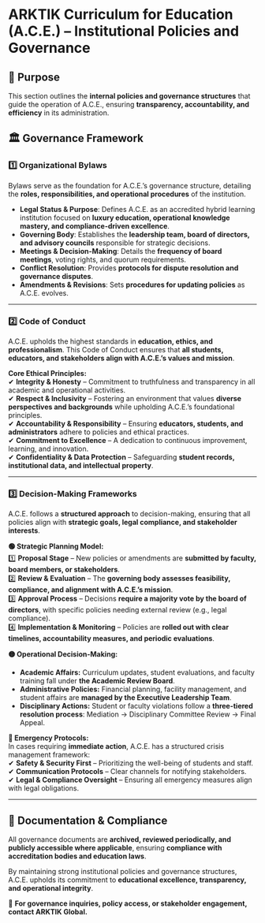 # **ARKTIK Curriculum for Education (A.C.E.) – Institutional Policies and Governance**  

## **📜 Purpose**  
This section outlines the **internal policies and governance structures** that guide the operation of A.C.E., ensuring **transparency, accountability, and efficiency** in its administration.  

## **🏛 Governance Framework**  
### **1️⃣ Organizational Bylaws**  
Bylaws serve as the foundation for A.C.E.’s governance structure, detailing the **roles, responsibilities, and operational procedures** of the institution.  

- **Legal Status & Purpose**: Defines A.C.E. as an accredited hybrid learning institution focused on **luxury education, operational knowledge mastery, and compliance-driven excellence**.  
- **Governing Body**: Establishes the **leadership team, board of directors, and advisory councils** responsible for strategic decisions.  
- **Meetings & Decision-Making**: Details the **frequency of board meetings**, voting rights, and quorum requirements.  
- **Conflict Resolution**: Provides **protocols for dispute resolution and governance disputes**.  
- **Amendments & Revisions**: Sets **procedures for updating policies** as A.C.E. evolves.  

---

### **2️⃣ Code of Conduct**  
A.C.E. upholds the highest standards in **education, ethics, and professionalism**. This Code of Conduct ensures that **all students, educators, and stakeholders align with A.C.E.’s values and mission**.  

**Core Ethical Principles:**  
✔ **Integrity & Honesty** – Commitment to truthfulness and transparency in all academic and operational activities.  
✔ **Respect & Inclusivity** – Fostering an environment that values **diverse perspectives and backgrounds** while upholding A.C.E.’s foundational principles.  
✔ **Accountability & Responsibility** – Ensuring **educators, students, and administrators** adhere to policies and ethical practices.  
✔ **Commitment to Excellence** – A dedication to continuous improvement, learning, and innovation.  
✔ **Confidentiality & Data Protection** – Safeguarding **student records, institutional data, and intellectual property**.  

---

### **3️⃣ Decision-Making Frameworks**  
A.C.E. follows a **structured approach** to decision-making, ensuring that all policies align with **strategic goals, legal compliance, and stakeholder interests**.  

**🟢 Strategic Planning Model:**  
1️⃣ **Proposal Stage** – New policies or amendments are **submitted by faculty, board members, or stakeholders**.  
2️⃣ **Review & Evaluation** – The **governing body assesses feasibility, compliance, and alignment with A.C.E.’s mission**.  
3️⃣ **Approval Process** – Decisions **require a majority vote by the board of directors**, with specific policies needing external review (e.g., legal compliance).  
4️⃣ **Implementation & Monitoring** – Policies are **rolled out with clear timelines, accountability measures, and periodic evaluations**.  

**🟡 Operational Decision-Making:**  
- **Academic Affairs:** Curriculum updates, student evaluations, and faculty training fall under **the Academic Review Board**.  
- **Administrative Policies:** Financial planning, facility management, and student affairs are **managed by the Executive Leadership Team**.  
- **Disciplinary Actions:** Student or faculty violations follow a **three-tiered resolution process**: Mediation → Disciplinary Committee Review → Final Appeal.  

**🔵 Emergency Protocols:**  
In cases requiring **immediate action**, A.C.E. has a structured crisis management framework:  
✔ **Safety & Security First** – Prioritizing the well-being of students and staff.  
✔ **Communication Protocols** – Clear channels for notifying stakeholders.  
✔ **Legal & Compliance Oversight** – Ensuring all emergency measures align with legal obligations.  

---

## **📂 Documentation & Compliance**  
All governance documents are **archived, reviewed periodically, and publicly accessible where applicable**, ensuring **compliance with accreditation bodies and education laws**.  

By maintaining strong institutional policies and governance structures, A.C.E. upholds its commitment to **educational excellence, transparency, and operational integrity**.  

📩 **For governance inquiries, policy access, or stakeholder engagement, contact ARKTIK Global.**  
